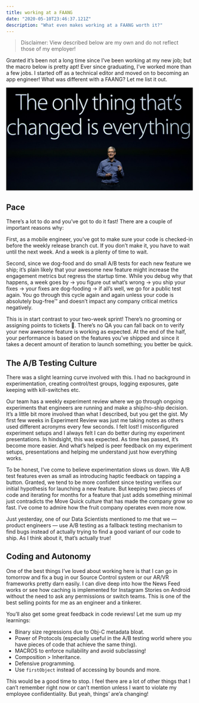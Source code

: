 ```yaml
---
title: working at a FAANG
date: "2020-05-10T23:46:37.121Z"
description: "What even makes working at a FAANG worth it?"
---
```


> Disclaimer: View described below are my own and do not reflect those of my employer!

Granted it’s been not a long time since I’ve been working at my new job; but the macro below is pretty apt! Ever since graduating, I’ve worked more than a few jobs. I started off as a technical editor and moved on to becoming an app engineer! What was different with a FAANG? Let me list it out.

![Cook](./faang-1.png)

## Pace
There’s a lot to do and you’ve got to do it fast! There are a couple of important reasons why:

First, as a mobile engineer, you’ve got to make sure your code is checked-in before the weekly release branch cut. If you don’t make it, you have to wait until the next week. And a week is a plenty of time to wait.

Second, since we dog-food and do small A/B tests for each new feature we ship; it’s plain likely that your awesome new feature might increase the engagement metrics but regress the startup time. While you debug why that happens, a week goes by → you figure out what’s wrong → you ship your fixes → your fixes are dog-fooding → if all’s well, we go for a public test again. You go through this cycle again and again unless your code is absolutely bug-free™ and doesn’t impact any company critical metrics negatively.

This is in start contrast to your two-week sprint! There’s no grooming or assigning points to tickets 🎫. There’s no QA you can fall back on to verify your new awesome feature is working as expected. At the end of the half, your performance is based on the features you’ve shipped and since it takes a decent amount of iteration to launch something; you better be quick.

## The A/B Testing Culture
There was a slight learning curve involved with this. I had no background in experimentation, creating control/test groups, logging exposures, gate keeping with kill-switches etc.

Our team has a weekly experiment review where we go through ongoing experiments that engineers are running and make a ship/no-ship decision. It’s a little bit more involved than what I described, but you get the gist. My first few weeks in Experiment Review was just me taking notes as others used different acronyms every few seconds. I felt lost! I misconfigured experiment setups and I always felt I can do better during my experiment presentations. In hindsight, this was expected. As time has passed, it’s become more easier. And what’s helped is peer feedback on my experiment setups, presentations and helping me understand just how everything works.

To be honest, I’ve come to believe experimentation slows us down. We A/B test features even as small as introducing haptic feedback on tapping a button. Granted, we tend to be more confident since testing verifies our initial hypothesis for launching a new feature. But keeping two pieces of code and iterating for months for a feature that just adds something minimal just contradicts the Move Quick culture that has made the company grow so fast. I’ve come to admire how the fruit company operates even more now.

Just yesterday, one of our Data Scientists mentioned to me that we — product engineers — use A/B testing as a fallback testing mechanism to find bugs instead of actually trying to find a good variant of our code to ship. As I think about it, that’s actually true!

## Coding and Autonomy

One of the best things I’ve loved about working here is that I can go in tomorrow and fix a bug in our Source Control system or our AR/VR frameworks pretty darn easily. I can dive deep into how the News Feed works or see how caching is implemented for Instagram Stories on Android without the need to ask any permissions or switch teams. This is one of the best selling points for me as an engineer and a tinkerer.

You’ll also get some great feedback in code reviews! Let me sum up my learnings:

- Binary size regressions due to Obj-C metadata bloat.
- Power of Protocols (especially useful in the A/B testing world where you have pieces of code that achieve the same thing).
- MACROS to enforce nullability and avoid subclassing! 
- Composition > Inheritance.
- Defensive programming.
- Use `firstObject` instead of accessing by bounds and more.

This would be a good time to stop. I feel there are a lot of other things that I can’t remember right now or can’t mention unless I want to violate my employee confidentiality. But yeah, things’ are’a changing!


